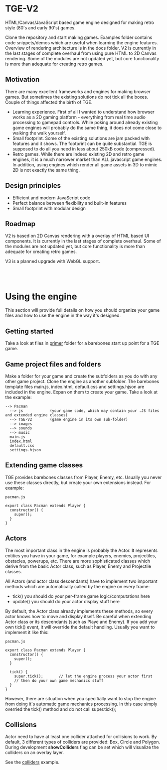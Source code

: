 # TGE-V2
HTML/Canvas/JavaScript based game engine designed for making retro style (80's and early 90's) games.

Clone the repository and start making games. Examples folder contains code snippets/demos which are useful when learning the engine features. Overview of rendering architecture is in the docs folder. V2 is currently in the last stages of complete overhaul from using pure HTML to 2D Canvas rendering. Some of the modules are not updated yet, but core functionality is more than adequate for creating retro games.

## Motivation
There are many excellent frameworks and engines for making browser games. But sometimes the existing solutions do not tick all the boxes. Couple of things affected the birth of TGE.
- Learning experience. First of all I wanted to understand how browser works as a 2D gaming platform - everything from real time audio processing to gamepad controls. While poking around already existing game engines will probably do the same thing, it does not come close to walking the walk yourself.
- Small footprint. Some of the existing solutions are jam packed with features and it shows. The footprint can be quite substantial. TGE is supposed to do all you need in less about 250kB code (compressed).
- Retro games. While there are indeed existing 2D and retro game engines, it is a much narrower market than ALL javascript game engines. In addition, using engines which render all game assets in 3D to mimic 2D is not exactly the same thing.

## Design principles
- Efficient and modern JavaScript code
- Perfect balance between flexibility and built-in features
- Small footprint with modular design
 
## Roadmap
V2 is based on 2D Canvas rendering with a overlay of HTML based UI components. It is currently in the last stages of complete overhaul. Some of the modules are not updated yet, but core functionality is more than adequate for creating retro games.

V3 is a planned upgrade with WebGL support. 

<br>
<br>

# Using the engine

This section will provide full details on how you should organize your game files and how to use the engine in the way it's designed.

## Getting started

Take a look at files in [primer](/primer/) folder for a barebones start up point for a TGE game.

## Game project files and folders

Make a folder for your game and create the subfolders as you do with any other game project. Clone the engine as another subfolder.
The barebones template files main.js, index.html, default.css and settings.hjson are included in the engine. Expan on them to create your game.
Take a look at the example:

```
--> Pacman
  --> js            (your game code, which may contain your .JS files and extended engine classes)
  --> TGE-V2        (game engine in its own sub-folder)
  --> images
  --> sounds
  --> music
  main.js           
  index.html        
  default.css       
  settings.hjson
```

## Extending game classes

TGE provides barebones classes from Player, Enemy, etc. Usually you never use these classes directly, but create your own extensions instead.
For example:

```
pacman.js

export class Pacman extends Player {
  constructor() {
    super();
  }
}
```

## Actors

The most important class in the engine is probably the Actor. It represents entities you have in your game, for example players, enemies, projectiles, obstacles, powerups, etc.
There are more sophisticated classes which derive from the basic Actor class, such as Player, Enemy and Projectile classes.

All Actors (and actor class descendants) have to implement two important methods which are automatically called by the engine on every frame: 
- tick() you should do your per-frame game logic/computations here
- update() you should do your actor display stuff here

By default, the Actor class already implements these methods, so every actor knows how to move and display itself.
Be careful when extending Actor class or its descendants (such as Playe and Enemy). If you add your own tick() event, it will override the default handling.
Usually you want to implement it like this:

```
pacman.js

export class Pacman extends Player {
  constructor() {
    super();
  }

  tick() {
    super.tick();       // let the engine process your actor first
    // then do your own game mechanics stuff
  }
}
```
However, there are situation when you specifially want to stop the engine from doing it's automatic game mechanics processing.
In this case simply overried the tick() method and do not call super.tick();

## Collisions

Actor need to have at least one collider attached for collisions to work. By default, 3 different types of colliders are provided: Box, Circle and Polygon. During development **showColliders** flag can be set which will visualize the colliders on an overlay layer.

See the [colliders](/examples/colliders/colliders-demo.js) example.
